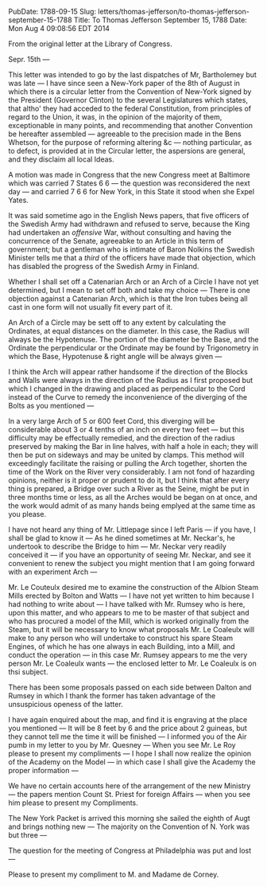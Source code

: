 PubDate: 1788-09-15
Slug: letters/thomas-jefferson/to-thomas-jefferson-september-15-1788
Title: To Thomas Jefferson September 15, 1788
Date: Mon Aug  4 09:08:56 EDT 2014

   From the original letter at the Library of Congress.

   Sepr. 15th &mdash;
   
   This letter was intended to go by the last dispatches of Mr, Bartholemey 
   but was late &mdash; I have since seen a New-York paper of the 8th of August 
   in which there is a circular letter from the Convention of New-York signed 
   by the President (Governor Clinton) to the several Legislatures which 
   states, that altho' they had acceded to the federal Constitution, from 
   principles of regard to the Union, it was, in the opinion of the majority of 
   them, exceptionable in many points, and recommending that another Convention 
   be hereafter assembled &mdash; agreeable to the precision made in the Bens 
   Whetson, for the purpose of reforming altering &c &mdash; nothing 
   particular, as to defect, is provided at in the Circular letter, the 
   aspersions are general, and they disclaim all local Ideas.
   
   A motion was made in Congress that the new Congress meet at Baltimore 
   which was carried 7 States 6 6 &mdash; the question was reconsidered 
   the next day &mdash; and carried 7 6 6 for New York, in this State it 
   stood when she Expel Yates.
   
   It was said sometime ago in the English News papers, that five officers 
   of the Swedish Army had withdrawn and refused to serve, because the King had 
   undertaken an *offensive* War, without consulting and having the concurrence 
   of the Senate, agreeabke to an Article in this term of government; but 
   a gentleman who is intimate of Baron Nolkins the Swedish Minister tells 
   me that a *third* of the officers have made that objection, which has 
   disabled the progress of the Swedish Army in Finland.
   
   Whether I shall set off a Catenarian Arch or an Arch of a Circle I have 
   not yet determined, but I mean to set off both and take my choice &mdash; 
   There is one objection against a Catenarian Arch, which is that the Iron 
   tubes being all cast in one form will not usually fit every part of it.
   
   An Arch of a Circle may be sett off to any extent by calculating the 
   Ordinates, at equal distances on the diameter. In this case, the Radius 
   will always be the Hypotenuse. The portion of the diameter be the Base, and 
   the Ordinate the perpendicular or the Ordinate may be found by Trigonometry 
   in which the Base, Hypotenuse & right angle will be always given &mdash; 
   
   I think the Arch will appear rather handsome if the direction of the Blocks 
   and Walls were always in the direction of the Radius as I first proposed 
   but which I changed in the drawing and placed as perpendicular to the 
   Cord instead of the Curve to remedy the inconvenience of the diverging of 
   the Bolts as you mentioned &mdash; 
   
   In a very large Arch of 5 or 600 feet Cord, this diverging will 
   be considerable about 3 or 4 tenths of an inch on every two feet &mdash; 
   but this difficulty may be effectually remedied, and the direction of 
   the radius preserved by making the Bar in line halves, with half a hole 
   in each; they will then be put on sideways and may be united by clamps. 
   This method will exceedingly facilitate the raising or pulling the Arch 
   together, shorten the time of the Work on the River very considerably. I 
   am not fond of hazarding opinions, neither is it proper or prudent to do it, 
   but I think that after every thing is prepared, a Bridge over such a River 
   as the Seine, might be put in three months time or less, as all the Arches 
   would be began on at once, and the work would admit of as many hands being 
   emplyed at the same time as you please.

   I have not heard any thing of Mr. Littlepage since I left Paris &mdash; 
   if you have, I shall be glad to know it &mdash; As he dined sometimes 
   at Mr. Neckar's, he undertook to describe the Bridge to him &mdash; Mr. 
   Neckar very readily conceived it &mdash; if you have an opportunity of 
   seeing Mr. Neckar, and see it
   convenient to renew the subject you might mention that I am going forward
   with an experiment Arch &mdash; 
   
   Mr. Le Couteulx desired me to examine the
   construction of the Albion Steam Mills erected by Bolton and Watts &mdash; 
   I have not yet written to him because I had nothing to write about &mdash; 
   I have talked
   with Mr. Rumsey who is here, upon this matter, and who appears to me to
   be master of that subject and who has procured a model of the Mill, which
   is worked originally from the Steam, but it will be necessary to know what 
   proposals Mr. Le Coaleulx will make to any person who will undertake to 
   construct his spare Steam Engines, of which he has one always in each 
   Building, into a Mill, and conduct the operation &mdash; in this case Mr. 
   Rumsey appears to me the very person Mr. Le Coaleulx wants &mdash; the 
   enclosed letter to Mr. Le Coaleulx is on thsi subject.
   
   There has been some proposals passed on each side between Dalton and Rumsey 
   in which I thank the former has taken advantage of the unsuspicious openess 
   of the latter.
   
   I have again enquired about the map, and find it is engraving at the place 
   you mentioned &mdash; It will be 8 feet by 6 and the price about 2 guineas, 
   but they cannot tell me the time it will be finished &mdash; I informed you 
   of the Air pumb in my letter to you by Mr. Quesney &mdash;  When you see 
   Mr. Le Roy please to present my compliments &mdash; I hope I shall now 
   realize the opinion of the Academy on the Model &mdash; in which case I shall
   give the Academy the proper information &mdash; 
   
   We have no certain accounts here
   of the arrangement of the new Ministry &mdash; the papers mention Count St.
   Priest for foreign Affairs &mdash; when you see him please to present my
   Compliments. 
   
   The New York Packet is arrived this morning she sailed the eighth of Augt 
   and brings nothing new &mdash; The majority on the Convention of N. York 
   was but three &mdash; 
   
   The question for the meeting of Congress at Philadelphia was put and lost 
   &mdash; 
   
   Please to present my compliment to M. and Madame de Corney.
